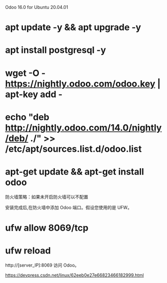 Odoo 16.0 for Ubuntu 20.04.01
# apt update -y && apt upgrade -y

# apt install postgresql -y

# wget -O - https://nightly.odoo.com/odoo.key | apt-key add -

# echo "deb http://nightly.odoo.com/14.0/nightly/deb/ ./" >> /etc/apt/sources.list.d/odoo.list

# apt-get update && apt-get install odoo

防火墙策略：如果未开启防火墙可以不配置

安装完成后,在防火墙中添加 Odoo 端口。假设您使用的是 UFW。

# ufw allow 8069/tcp

# ufw reload

http://[server_IP]:8069 访问 Odoo。

https://devpress.csdn.net/linux/62eeb0e27e66823466182999.html
